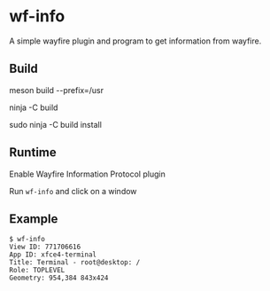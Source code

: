 # wf-info
A simple wayfire plugin and program to get information from wayfire.

## Build

meson build --prefix=/usr

ninja -C build

sudo ninja -C build install

## Runtime

Enable Wayfire Information Protocol plugin

Run `wf-info` and click on a window

## Example

```
$ wf-info
View ID: 771706616
App ID: xfce4-terminal
Title: Terminal - root@desktop: /
Role: TOPLEVEL
Geometry: 954,384 843x424
```